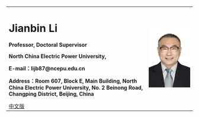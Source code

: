 <div>
<table border="0">
  <tr>
    <td>
      <h1>Jianbin Li</h1>
      <p><b>Professor, Doctoral Supervisor</b></p>
      <p><b>North China Electric Power University, </b></p>
      <p><b>E-mail：lijb87@ncepu.edu.cn</b></p>
      <p><b>Address：Room 607, Block E, Main Building, North China Electric Power University, No. 2 Beinong Road, Changping District, Beijing, China</b></p>
      <a href="/index.html">中文版</a>
    </td>
    <td width="25%">
      <img src="/ljb.jpg" width="100%">
    </td>
  </tr>
</table>
</div>
